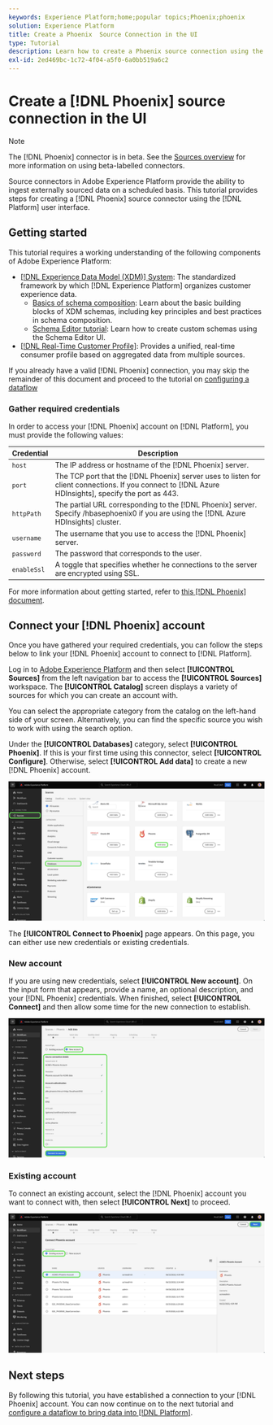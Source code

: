 ```yaml
---
keywords: Experience Platform;home;popular topics;Phoenix;phoenix
solution: Experience Platform
title: Create a Phoenix  Source Connection in the UI
type: Tutorial
description: Learn how to create a Phoenix source connection using the Adobe Experience Platform UI.
exl-id: 2ed469bc-1c72-4f04-a5f0-6a0bb519a6c2
---
```

# Create a [!DNL Phoenix] source connection in the UI

>[!NOTE]
>
> The [!DNL Phoenix] connector is in beta. See the [Sources overview](../../../../home.md#terms-and-conditions) for more information on using beta-labelled connectors.

Source connectors in Adobe Experience Platform provide the ability to ingest externally sourced data on a scheduled basis. This tutorial provides steps for creating a [!DNL Phoenix] source connector using the [!DNL Platform] user interface.

## Getting started

This tutorial requires a working understanding of the following components of Adobe Experience Platform:

*   [[!DNL Experience Data Model (XDM)] System](../../../../../xdm/home.md): The standardized framework by which [!DNL Experience Platform] organizes customer experience data.
    *   [Basics of schema composition](../../../../../xdm/schema/composition.md): Learn about the basic building blocks of XDM schemas, including key principles and best practices in schema composition.
    *   [Schema Editor tutorial](../../../../../xdm/tutorials/create-schema-ui.md): Learn how to create custom schemas using the Schema Editor UI.
*   [[!DNL Real-Time Customer Profile]](../../../../../profile/home.md): Provides a unified, real-time consumer profile based on aggregated data from multiple sources.

If you already have a valid [!DNL Phoenix] connection, you may skip the remainder of this document and proceed to the tutorial on [configuring a dataflow](../../dataflow/databases.md)

### Gather required credentials

In order to access your [!DNL Phoenix] account on [!DNL Platform], you must provide the following values:

| Credential | Description |
| ---------- | ----------- |
| `host` | The IP address or hostname of the [!DNL Phoenix] server. |
| `port` | The TCP port that the [!DNL Phoenix] server uses to listen for client connections. If you connect to [!DNL Azure HDInsights], specify the port as 443. |
| `httpPath` | The partial URL corresponding to the [!DNL Phoenix] server. Specify /hbasephoenix0 if you are using the [!DNL Azure HDInsights] cluster. |
| `username` | The username that you use to access the [!DNL Phoenix] server. |
| `password` | The password that corresponds to the user. |
| `enableSsl` | A toggle that specifies whether he connections to the server are encrypted using SSL. |

For more information about getting started, refer to [this [!DNL Phoenix] document](https://python-phoenixdb.readthedocs.io/en/latest/api.html).

## Connect your [!DNL Phoenix] account

Once you have gathered your required credentials, you can follow the steps below to link your [!DNL Phoenix] account to connect to [!DNL Platform].

Log in to [Adobe Experience Platform](https://platform.adobe.com) and then select **[!UICONTROL Sources]** from the left navigation bar to access the **[!UICONTROL Sources]** workspace. The **[!UICONTROL Catalog]** screen displays a variety of sources for which you can create an account with.

You can select the appropriate category from the catalog on the left-hand side of your screen. Alternatively, you can find the specific source you wish to work with using the search option.

Under the **[!UICONTROL Databases]** category, select **[!UICONTROL Phoenix]**. If this is your first time using this connector, select **[!UICONTROL Configure]**. Otherwise, select **[!UICONTROL Add data]** to create a new [!DNL Phoenix] account.

![catalog](../../../../images/tutorials/create/phoenix/catalog.png)

The **[!UICONTROL Connect to Phoenix]** page appears. On this page, you can either use new credentials or existing credentials.

### New account

If you are using new credentials, select **[!UICONTROL New account]**. On the input form that appears, provide a name, an optional description, and your [!DNL Phoenix] credentials. When finished, select **[!UICONTROL Connect]** and then allow some time for the new connection to establish.

![connect](../../../../images/tutorials/create/phoenix/new.png)

### Existing account

To connect an existing account, select the [!DNL Phoenix] account you want to connect with, then select **[!UICONTROL Next]** to proceed.

![existing](../../../../images/tutorials/create/phoenix/existing.png)

## Next steps

By following this tutorial, you have established a connection to your [!DNL Phoenix] account. You can now continue on to the next tutorial and [configure a dataflow to bring data into [!DNL Platform]](../../dataflow/databases.md).
